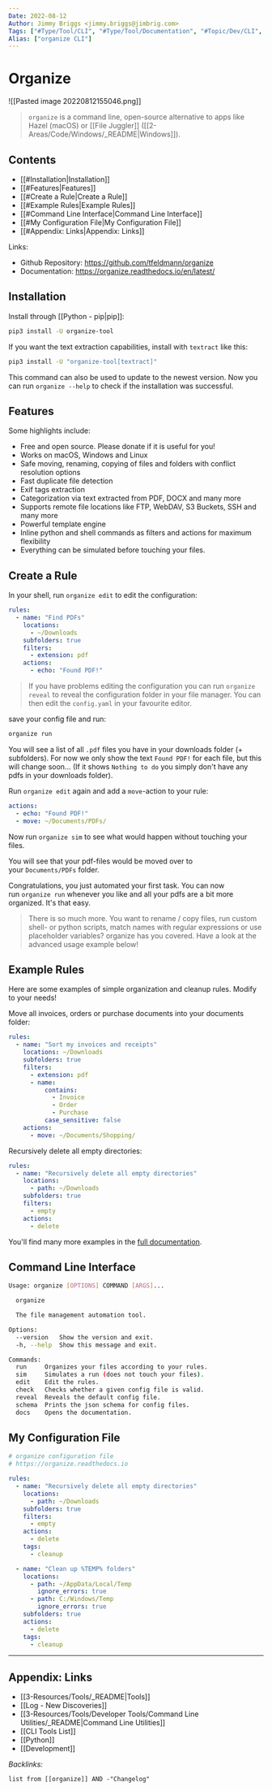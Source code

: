 ```yaml
---
Date: 2022-08-12
Author: Jimmy Briggs <jimmy.briggs@jimbrig.com>
Tags: ["#Type/Tool/CLI", "#Type/Tool/Documentation", "#Topic/Dev/CLI", "#Topic/Dev/Python"]
Alias: ["organize CLI"]
---
```


# Organize 

![[Pasted image 20220812155046.png]]

> `organize` is a command line, open-source alternative to apps like Hazel (macOS) or [[File Juggler]] ([[2-Areas/Code/Windows/_README|Windows]]).

## Contents

- [[#Installation|Installation]]
- [[#Features|Features]]
- [[#Create a Rule|Create a Rule]]
- [[#Example Rules|Example Rules]]
- [[#Command Line Interface|Command Line Interface]]
- [[#My Configuration File|My Configuration File]]
- [[#Appendix: Links|Appendix: Links]]


Links: 
- Github Repository: <https://github.com/tfeldmann/organize>
- Documentation: <https://organize.readthedocs.io/en/latest/>

## Installation

Install through [[Python - pip|pip]]:

```bash
pip3 install -U organize-tool
```

If you want the text extraction capabilities, install with `textract` like this:

```bash
pip3 install -U "organize-tool[textract]"
```

This command can also be used to update to the newest version. Now you can run `organize --help` to check if the installation was successful.

## Features

Some highlights include:

-   Free and open source. Please donate if it is useful for you!
-   Works on macOS, Windows and Linux
-   Safe moving, renaming, copying of files and folders with conflict resolution options
-   Fast duplicate file detection
-   Exif tags extraction
-   Categorization via text extracted from PDF, DOCX and many more
-   Supports remote file locations like FTP, WebDAV, S3 Buckets, SSH and many more
-   Powerful template engine
-   Inline python and shell commands as filters and actions for maximum flexibility
-   Everything can be simulated before touching your files.

## Create a Rule

In your shell, run `organize edit` to edit the configuration:

```yaml
rules:
  - name: "Find PDFs"
    locations:
      - ~/Downloads
    subfolders: true
    filters:
      - extension: pdf
    actions:
      - echo: "Found PDF!"
```

> If you have problems editing the configuration you can run `organize reveal` to reveal the configuration folder in your file manager. You can then edit the `config.yaml` in your favourite editor.

save your config file and run:

```sh
organize run
```

You will see a list of all `.pdf` files you have in your downloads folder (+ subfolders). For now we only show the text `Found PDF!` for each file, but this will change soon... (If it shows `Nothing to do` you simply don't have any pdfs in your downloads folder).

Run `organize edit` again and add a `move`-action to your rule:

```yml
actions:
  - echo: "Found PDF!"
  - move: ~/Documents/PDFs/
```

Now run `organize sim` to see what would happen without touching your files.

You will see that your pdf-files would be moved over to your `Documents/PDFs` folder.

Congratulations, you just automated your first task. You can now run `organize run` whenever you like and all your pdfs are a bit more organized. It's that easy.

> There is so much more. You want to rename / copy files, run custom shell- or python scripts, match names with regular expressions or use placeholder variables? organize has you covered. Have a look at the advanced usage example below!

## Example Rules

Here are some examples of simple organization and cleanup rules. Modify to your needs!

Move all invoices, orders or purchase documents into your documents folder:

```yaml
rules:
  - name: "Sort my invoices and receipts"
    locations: ~/Downloads
    subfolders: true
    filters:
      - extension: pdf
      - name:
          contains:
            - Invoice
            - Order
            - Purchase
          case_sensitive: false
    actions:
      - move: ~/Documents/Shopping/
```

Recursively delete all empty directories:

```yaml
rules:
  - name: "Recursively delete all empty directories"
    locations:
      - path: ~/Downloads
    subfolders: true
    filters:
      - empty
    actions:
      - delete
```

You'll find many more examples in the [full documentation](https://tfeldmann.github.io/organize).

## Command Line Interface

```sh
Usage: organize [OPTIONS] COMMAND [ARGS]...

  organize

  The file management automation tool.

Options:
  --version   Show the version and exit.
  -h, --help  Show this message and exit.

Commands:
  run     Organizes your files according to your rules.
  sim     Simulates a run (does not touch your files).
  edit    Edit the rules.
  check   Checks whether a given config file is valid.
  reveal  Reveals the default config file.
  schema  Prints the json schema for config files.
  docs    Opens the documentation.
```

## My Configuration File

```yaml
# organize configuration file
# https://organize.readthedocs.io

rules:
  - name: "Recursively delete all empty directories"
    locations:
      - path: ~/Downloads
    subfolders: true
    filters:
      - empty
    actions:
      - delete
    tags:
      - cleanup

  - name: "Clean up %TEMP% folders"
    locations:
      - path: ~/AppData/Local/Temp
        ignore_errors: true
      - path: C:/Windows/Temp
        ignore_errors: true
    subfolders: true
    actions:
      - delete
    tags:
      - cleanup
```

***

## Appendix: Links

- [[3-Resources/Tools/_README|Tools]]
- [[Log - New Discoveries]]
- [[3-Resources/Tools/Developer Tools/Command Line Utilities/_README|Command Line Utilities]]
- [[CLI Tools List]]
- [[Python]]
- [[Development]]

*Backlinks:*

```dataview
list from [[organize]] AND -"Changelog"
```